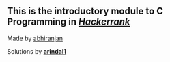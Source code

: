 ## This is the introductory module to C Programming in [*Hackerrank*](https://www.hackerrank.com/dashboard)

Made by [abhiranjan](https://www.hackerrank.com/profile/abhiranjan)

Solutions by [**arindal1**](https://github.com/arindal1)
